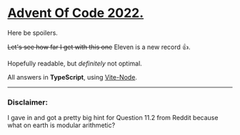 # [Advent Of Code 2022.](https://www.adventofcode.com)

Here be spoilers.

~~Let's see how far I get with this one~~ Eleven is a new record 👍.

Hopefully readable, but _definitely_ not optimal.

All answers in __TypeScript__, using [Vite-Node](https://www.npmjs.com/package/vite-node).

---

### Disclaimer:

I gave in and got a pretty big hint for Question 11.2 from Reddit because what on earth is modular arithmetic?
